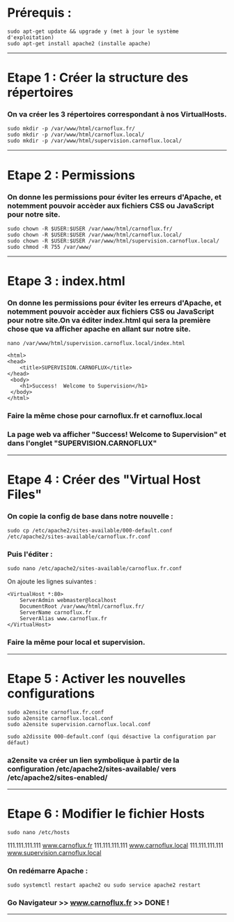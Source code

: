 # Prérequis :

	sudo apt-get update && upgrade y (met à jour le système d'exploitation)
	sudo apt-get install apache2 (installe apache)

------------
# Etape 1 : Créer la structure des répertoires
### On va créer les 3 répertoires correspondant à nos VirtualHosts.

	sudo mkdir -p /var/www/html/carnoflux.fr/
	sudo mkdir -p /var/www/html/carnoflux.local/
	sudo mkdir -p /var/www/html/supervision.carnoflux.local/


------------
# Etape 2 : Permissions
### On donne les permissions pour éviter les erreurs d'Apache, et notemment pouvoir accèder aux fichiers CSS ou JavaScript pour notre site.

	sudo chown -R $USER:$USER /var/www/html/carnoflux.fr/
	sudo chown -R $USER:$USER /var/www/html/carnoflux.local/
	sudo chown -R $USER:$USER /var/www/html/supervision.carnoflux.local/
	sudo chmod -R 755 /var/www/

------------
# Etape 3 : index.html

### On donne les permissions pour éviter les erreurs d'Apache, et notemment pouvoir accèder aux fichiers CSS ou JavaScript pour notre site.On va éditer index.html qui sera la première chose que va afficher apache en allant sur notre site.

	nano /var/www/html/supervision.carnoflux.local/index.html

	<html>
  	<head>
    	<title>SUPERVISION.CARNOFLUX</title>
  	</head>
 	 <body>
    	<h1>Success!  Welcome to Supervision</h1>
 	 </body>
	</html>

### Faire la même chose pour carnoflux.fr et carnoflux.local
### La page web va afficher "Success!  Welcome to Supervision" et dans l'onglet "SUPERVISION.CARNOFLUX"

------------
# Etape 4 : Créer des "Virtual Host Files"

### On copie la config de base dans notre nouvelle :

	sudo cp /etc/apache2/sites-available/000-default.conf /etc/apache2/sites-available/carnoflux.fr.conf

### Puis l'éditer :

	sudo nano /etc/apache2/sites-available/carnoflux.fr.conf

On ajoute les lignes suivantes :

	<VirtualHost *:80>
    	ServerAdmin webmaster@localhost
    	DocumentRoot /var/www/html/carnoflux.fr/
		ServerName carnoflux.fr
		ServerAlias www.carnoflux.fr
	</VirtualHost>

### Faire la même pour local et supervision.

------------
# Etape 5 : Activer les nouvelles configurations

	sudo a2ensite carnoflux.fr.conf
	sudo a2ensite carnoflux.local.conf
	sudo a2ensite supervision.carnoflux.local.conf

	sudo a2dissite 000-default.conf (qui désactive la configuration par défaut)

### a2ensite va créer un lien symbolique à partir de la configuration /etc/apache2/sites-available/ vers /etc/apache2/sites-enabled/

------------
# Etape 6 : Modifier le fichier Hosts

	sudo nano /etc/hosts

111.111.111.111 www.carnoflux.fr
111.111.111.111 www.carnoflux.local
111.111.111.111 www.supervision.carnoflux.local


### On redémarre Apache :
	sudo systemctl restart apache2 ou sudo service apache2 restart

### Go Navigateur >> www.carnoflux.fr >> DONE !

------------

